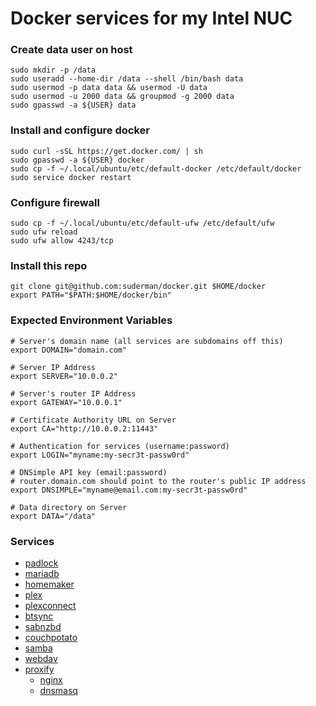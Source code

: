# Docker services for my Intel NUC

### Create data user on host
```
sudo mkdir -p /data
sudo useradd --home-dir /data --shell /bin/bash data
sudo usermod -p data data && usermod -U data
sudo usermod -u 2000 data && groupmod -g 2000 data
sudo gpasswd -a ${USER} data
```

### Install and configure docker
```
sudo curl -sSL https://get.docker.com/ | sh
sudo gpasswd -a ${USER} docker  
sudo cp -f ~/.local/ubuntu/etc/default-docker /etc/default/docker  
sudo service docker restart  
```

### Configure firewall
```
sudo cp -f ~/.local/ubuntu/etc/default-ufw /etc/default/ufw  
sudo ufw reload  
sudo ufw allow 4243/tcp  
```

### Install this repo
```
git clone git@github.com:suderman/docker.git $HOME/docker
export PATH="$PATH:$HOME/docker/bin"
```

### Expected Environment Variables

```
# Server's domain name (all services are subdomains off this)  
export DOMAIN="domain.com"  

# Server IP Address  
export SERVER="10.0.0.2"  

# Server's router IP Address
export GATEWAY="10.0.0.1"

# Certificate Authority URL on Server
export CA="http://10.0.0.2:11443"

# Authentication for services (username:password)
export LOGIN="myname:my-secr3t-passw0rd"

# DNSimple API key (email:password)
# router.domain.com should point to the router's public IP address
export DNSIMPLE="myname@email.com:my-secr3t-passw0rd"  

# Data directory on Server
export DATA="/data"
```

### Services

- [padlock](https://github.com/suderman/padlock)
- [mariadb](https://mariadb.org/)
- [homemaker](https://github.com/suderman/homemaker)
- [plex](https://plex.tv/)
- [plexconnect](https://github.com/iBaa/PlexConnect)
- [btsync](https://www.getsync.com/)
- [sabnzbd](http://sabnzbd.org/)
- [couchpotato](https://couchpota.to/)
- [samba](https://www.samba.org/)
- [webdav](http://httpd.apache.org/docs/2.2/mod/mod_dav.html)
- [proxify](https://github.com/suderman/proxify)
  - [nginx](http://nginx.org/)
  - [dnsmasq](http://www.thekelleys.org.uk/dnsmasq/doc.html)

